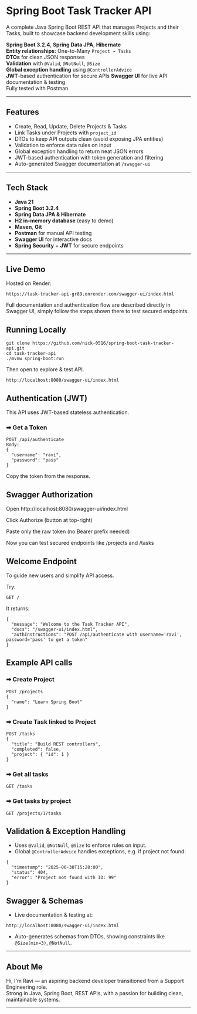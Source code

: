 # Spring Boot Task Tracker API

A complete Java Spring Boot REST API that manages Projects and their Tasks, built to showcase backend development skills using:

**Spring Boot 3.2.4**, **Spring Data JPA**, **Hibernate**  
**Entity relationships**: One-to-Many `Project → Tasks`  
**DTOs** for clean JSON responses  
**Validation** with `@Valid`, `@NotNull`, `@Size`  
**Global exception handling** using `@ControllerAdvice`  
**JWT**-based authentication for secure APIs 
**Swagger UI** for live API documentation & testing  
Fully tested with Postman

---

## Features

- Create, Read, Update, Delete Projects & Tasks
- Link Tasks under Projects with `project_id`
- DTOs to keep API outputs clean (avoid exposing JPA entities)
- Validation to enforce data rules on input
- Global exception handling to return neat JSON errors
- JWT-based authentication with token generation and filtering  
- Auto-generated Swagger documentation at `/swagger-ui`

---

## Tech Stack

- **Java 21**
- **Spring Boot 3.2.4**
- **Spring Data JPA & Hibernate**
- **H2 in-memory database** (easy to demo)
- **Maven**, **Git**
- **Postman** for manual API testing
- **Swagger UI** for interactive docs
- **Spring Security** + **JWT** for secure endpoints 

---

## Live Demo
Hosted on Render:
```
https://task-tracker-api-gr89.onrender.com/swagger-ui/index.html
```
Full documentation and authentication flow are described directly in Swagger UI, simply follow the steps shown there to test secured endpoints.


## Running Locally

```
git clone https://github.com/nick-0516/spring-boot-task-tracker-api.git
cd task-tracker-api
./mvnw spring-boot:run
```

Then open to explore & test API.

```
http://localhost:8080/swagger-ui/index.html
```

## Authentication (JWT)
This API uses JWT-based stateless authentication.

### ➡ Get a Token
```
POST /api/authenticate
Body:
{
  "username": "ravi",
  "password": "pass"
}
```
Copy the token from the response.

## Swagger Authorization
Open http://localhost:8080/swagger-ui/index.html

Click Authorize (button at top-right)

Paste only the raw token (no Bearer prefix needed)

Now you can test secured endpoints like /projects and /tasks

## Welcome Endpoint
To guide new users and simplify API access.

Try:

```
GET /
```
It returns:

```
{
  "message": "Welcome to the Task Tracker API",
  "docs": "/swagger-ui/index.html",
  "authInstructions": "POST /api/authenticate with username='ravi', password='pass' to get a token"
}
```

## Example API calls

### ➡ Create Project
```
POST /projects
{
  "name": "Learn Spring Boot"
}
```

### ➡ Create Task linked to Project
```
POST /tasks
{
  "title": "Build REST controllers",
  "completed": false,
  "project": { "id": 1 }
}
```

### ➡ Get all tasks
```
GET /tasks
```

### ➡ Get tasks by project
```
GET /projects/1/tasks
```


## Validation & Exception Handling

- Uses `@Valid`, `@NotNull`, `@Size` to enforce rules on input.
- Global `@ControllerAdvice` handles exceptions, e.g. if project not found:

```
{
  "timestamp": "2025-06-30T15:20:00",
  "status": 404,
  "error": "Project not found with ID: 99"
}
```

## Swagger & Schemas

- Live documentation & testing at:

```
http://localhost:8080/swagger-ui/index.html
```

- Auto-generates schemas from DTOs, showing constraints like `@Size(min=3)`, `@NotNull`.

---

## About Me

Hi, I'm Ravi — an aspiring backend developer transitioned from a Support Engineering role.  
Strong in Java, Spring Boot, REST APIs, with a passion for building clean, maintainable systems.

---

